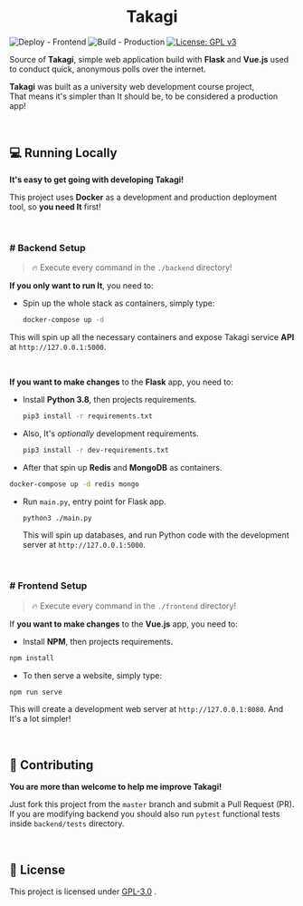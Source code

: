 <h1 align="center">Takagi</h1>

![Deploy - Frontend](https://github.com/RangerDigital/takagi/workflows/Deploy%20-%20Frontend/badge.svg?branch=master)
![Build - Production](https://github.com/RangerDigital/takagi/workflows/Build%20-%20Production/badge.svg?branch=master)
[![License: GPL v3](https://img.shields.io/badge/License-GPLv3-blue.svg)](https://www.gnu.org/licenses/gpl-3.0)

Source of **Takagi**, simple web application build with **Flask** and **Vue.js** used to conduct quick, anonymous polls over the internet.

**Takagi** was built as a university web development course project,  
That means it's simpler than It should be, to be considered a production app!

<br>

## 💻 Running Locally

**It's easy to get going with developing Takagi!**

This project uses **Docker** as a development and production deployment tool, so **you need It** first!

<br>

### # Backend Setup
> 🔥 Execute every command in the `./backend` directory!

**If you only want to run It**, you need to:
- Spin up the whole stack as containers, simply type: 

  ```bash
  docker-compose up -d
  ```

This will spin up all the necessary containers and expose Takagi service **API** at `http://127.0.0.1:5000`.

<br>

**If you want to make changes** to the **Flask** app, you need to:
- Install **Python 3.8**, then projects requirements.
  
  ```bash
  pip3 install -r requirements.txt
  ```

- Also, It's *optionally* development requirements.

  ```bash
  pip3 install -r dev-requirements.txt
  ```

-   After that spin up **Redis** and **MongoDB** as containers.
  
  ```bash
  docker-compose up -d redis mongo
  ```

- Run `main.py`, entry point for Flask app.

  ```bash
  python3 ./main.py
  ```

  This will spin up databases, and run Python code with the development server at `http://127.0.0.1:5000`.

<br>

### # Frontend Setup
> 🔥 Execute every command in the `./frontend` directory!

If **you want to make changes** to the **Vue.js** app, you need to:
-   Install **NPM**, then projects requirements.

  ```bash
  npm install
  ```

-   To then serve a website, simply type:

  ```bash
  npm run serve
  ```

This will create a development web server at `http://127.0.0.1:8080`.
And It's a lot simpler!

<br>

## 🚧 Contributing

**You are more than welcome to help me improve Takagi!**

Just fork this project from the `master` branch and submit a Pull Request (PR).
If you are modifying backend you should also run `pytest` functional tests inside `backend/tests` directory.

<br>

## 📃 License
This project is licensed under [GPL-3.0](https://choosealicense.com/licenses/gpl-3.0/) .